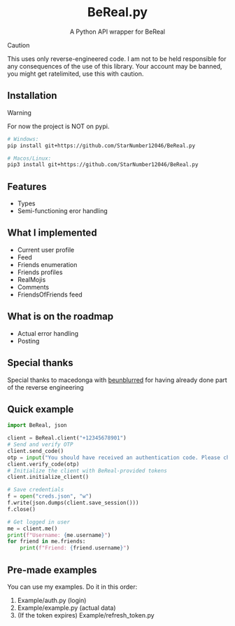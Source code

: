 <h1 align="center">BeReal.py</h1>
<p align="center">A Python API wrapper for BeReal</p>

> [!CAUTION]
> This uses only reverse-engineered code. I am not to be held responsible for any consequences of the use of this library. Your account may be banned, you might get ratelimited, use this with caution.

## Installation
> [!WARNING]
> For now the project is NOT on pypi.

``` sh
# Windows:
pip install git+https://github.com/StarNumber12046/BeReal.py

# Macos/Linux:
pip3 install git+https://github.com/StarNumber12046/BeReal.py
```

## Features
- Types
- Semi-functioning eror handling

## What I implemented
- Current user profile
- Feed
- Friends enumeration
- Friends profiles 
- RealMojis
- Comments
- FriendsOfFriends feed 

## What is on the roadmap
- Actual error handling
- Posting

## Special thanks
Special thanks to macedonga with [beunblurred](https://github.com/macedonga/beunblurred) for having already done part of the reverse engineering

## Quick example
```py
import BeReal, json

client = BeReal.client("+12345678901")
# Send and verify OTP
client.send_code()
otp = input("You should have received an authentication code. Please check your phone and enter it below.")
client.verify_code(otp)
# Initialize the client with BeReal-provided tokens
client.initialize_client()

# Save credentials
f = open("creds.json", "w")
f.write(json.dumps(client.save_session()))
f.close()

# Get logged in user
me = client.me()
print(f"Username: {me.username}")
for friend in me.friends:
    print(f"Friend: {friend.username}")
```

## Pre-made examples
You can use my examples. Do it in this order: 
1. Example/auth.py (login)
2. Example/example.py (actual data)
3. (If the token expires) Example/refresh_token.py
